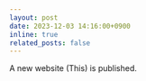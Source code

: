 ```yaml
---
layout: post
date: 2023-12-03 14:16:00+0900
inline: true
related_posts: false
---
```


A new website (This) is published.
